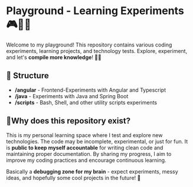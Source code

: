 # Playground - Learning Experiments 🎮🧑‍🔬

Welcome to my playground! This repository contains various coding experiments, learning projects, and technology tests. Explore, experiment, and let's **compile more knowledge**! 🚀💡

## 📂 Structure

- **/angular** - Frontend-Experiments with Angular and Typescript
- **/java** - Experiments with Java and Spring Boot
- **/scripts** - Bash, Shell, and other utility scripts experiments

## 🤔Why does this repository exist?

This is my personal learning space where I test and explore new technologies. The code may be incomplete, experimental, or just for fun. It is **public to keep myself accountable** for writing clean code and maintaining proper documentation. By sharing my progress, I aim to improve my coding practices and encourage continuous learning.

Basically a **debugging zone for my brain** - expect experiments, messy ideas, and hopefully some cool projects in the future! 🚀
